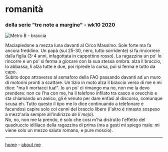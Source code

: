 # romanità
### della serie "tre note a margine" - wk10 2020  

![](https://drive.google.com/uc?id=1DzqK9mtZvNYSl7_MXuiNhO1yFTH9vqJf  "Metro B - braccia")   

Maciapiedone a mezza luna davanti al Circo Massimo. Sole forte ma fa ancora freddino. Un papà (sui 25-30, nero, tutto sorridente) si fa rincorrere dalla figlia (3-4 anni, infagottata in cappottino rosso). La ragazzina un po' lo rincorre e un po' si ferma a giocare con la sua stessa ombra: alza il braccio, lo abbassa, li alza tutte e due, poi riprede la corsa, poi si ferma e tutto da capo.  
Subito dopo attraverso al semaforo della FAO passando davanti ad un muro di motorini pronti a scattare. Un tizio in moto alza il braccio verso di me e mi dice: "ma li mortacci tua!". Io un po' ci rimango ma no, non me la devo prendere: non ce l'ha con me, ha il telefono infilato tra casco e orecchio e sta chiamando un amico, gli è venuto per dare enfasi al discorso, comunque scusa eh. Tutto questo il tipo me lo dice continuando a telefonare e facendosi capire solo coi cenni del braccio libero (l'altro è rimasto sospeso a mezz'aria sempre all'indirizzo *de li mejo*).  
No, no, non me la prendo, è solo che così m'ha distrutto l'effetto del quadruccio idilliaco della ragazzina di prima (ma a gesti mi spiego male: mi viene solo un mezzo saluto romano, e pure moscio).

---  
[home](/index.md) - [about me](/aboutme.md)  
